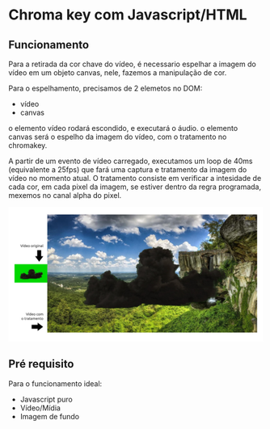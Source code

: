# Chroma key com Javascript/HTML

## Funcionamento
Para a retirada da cor chave do vídeo, é necessario espelhar a imagem do vídeo em um objeto canvas, nele, fazemos a manipulação de cor.

Para o espelhamento, precisamos de 2 elemetos no DOM:
- vídeo
- canvas

o elemento vídeo rodará escondido, e executará o áudio.
o elemento canvas será o espelho da imagem do vídeo, com o tratamento no chromakey.

A partir de um evento de vídeo carregado, executamos um loop de 40ms (equivalente a 25fps) que fará uma captura e tratamento da imagem do vídeo no momento atual. O tratamento consiste em verificar a intesidade de cada cor, em cada pixel da imagem, se estiver dentro da regra programada, mexemos no canal alpha do pixel.

![Sample](./sample.jpg)

## Pré requisito
Para o funcionamento ideal:
- Javascript puro
- Vídeo/Mídia
- Imagem de fundo